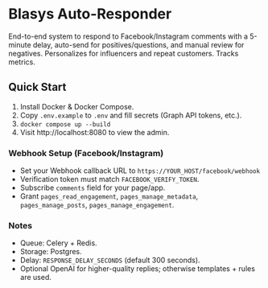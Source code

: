 
# Blasys Auto-Responder

End-to-end system to respond to Facebook/Instagram comments with a 5-minute delay, auto-send for positives/questions, and manual review for negatives. Personalizes for influencers and repeat customers. Tracks metrics.

## Quick Start

1) Install Docker & Docker Compose.
2) Copy `.env.example` to `.env` and fill secrets (Graph API tokens, etc.).
3) `docker compose up --build`
4) Visit http://localhost:8080 to view the admin.

### Webhook Setup (Facebook/Instagram)

- Set your Webhook callback URL to `https://YOUR_HOST/facebook/webhook`
- Verification token must match `FACEBOOK_VERIFY_TOKEN`.
- Subscribe `comments` field for your page/app.
- Grant `pages_read_engagement`, `pages_manage_metadata`, `pages_manage_posts`, `pages_manage_engagement`.

### Notes

- Queue: Celery + Redis.
- Storage: Postgres.
- Delay: `RESPONSE_DELAY_SECONDS` (default 300 seconds).
- Optional OpenAI for higher-quality replies; otherwise templates + rules are used.
